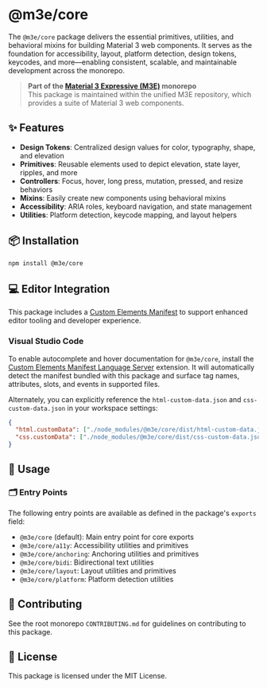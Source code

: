 # @m3e/core

The `@m3e/core` package delivers the essential primitives, utilities, and behavioral mixins for building Material 3 web components. It serves as the foundation for accessibility, layout, platform detection, design tokens, keycodes, and more—enabling consistent, scalable, and maintainable development across the monorepo.

> **Part of the [Material 3 Expressive (M3E)](../../README.md) monorepo**  
> This package is maintained within the unified M3E repository, which provides a suite of Material 3 web components.

## ✨ Features

- **Design Tokens**: Centralized design values for color, typography, shape, and elevation
- **Primitives**: Reusable elements used to depict elevation, state layer, ripples, and more
- **Controllers**: Focus, hover, long press, mutation, pressed, and resize behaviors
- **Mixins**: Easily create new components using behavioral mixins
- **Accessibility**: ARIA roles, keyboard navigation, and state management
- **Utilities**: Platform detection, keycode mapping, and layout helpers

## 📦 Installation

```bash
npm install @m3e/core
```

## 💻 Editor Integration

This package includes a [Custom Elements Manifest](https://github.com/webcomponents/custom-elements-manifest) to support enhanced editor tooling and developer experience.

### Visual Studio Code

To enable autocomplete and hover documentation for `@m3e/core`, install the [Custom Elements Manifest Language Server](https://marketplace.visualstudio.com/items?itemName=pwrs.cem-language-server-vscode) extension. It will automatically detect the manifest bundled with this package and surface tag names, attributes, slots, and events in supported files.

Alternately, you can explicitly reference the `html-custom-data.json` and `css-custom-data.json` in your workspace settings:

```json
{
  "html.customData": ["./node_modules/@m3e/core/dist/html-custom-data.json"],
  "css.customData": ["./node_modules/@m3e/core/dist/css-custom-data.json"]
}
```

## 🚀 Usage

### 🗂️ Entry Points

The following entry points are available as defined in the package's `exports` field:

- `@m3e/core` (default): Main entry point for core exports
- `@m3e/core/a11y`: Accessibility utilities and primitives
- `@m3e/core/anchoring`: Anchoring utilities and primitives
- `@m3e/core/bidi`: Bidirectional text utilities
- `@m3e/core/layout`: Layout utilities and primitives
- `@m3e/core/platform`: Platform detection utilities

## 🤝 Contributing

See the root monorepo `CONTRIBUTING.md` for guidelines on contributing to this package.

## 📄 License

This package is licensed under the MIT License.
